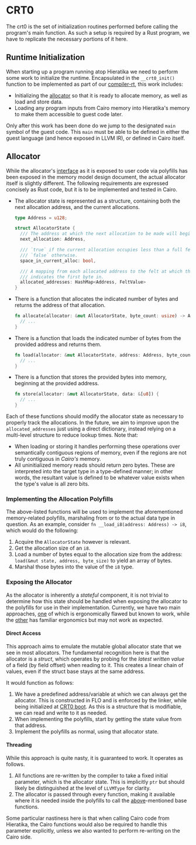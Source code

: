 # CRT0

The crt0 is the set of initialization routines performed before calling the program's main function.
As such a setup is required by a Rust program, we have to replicate the necessary portions of it
here.

## Runtime Initialization

When starting up a program running atop Hieratika we need to perform some work to initialize the
runtime. Encapsulated in the `__crt0_init()` function to be implemented as part of our
[compiler-rt](../compiler-rt), this work includes:

- Initializing the [allocator](#allocator) so that it is ready to allocate memory, as well as load
  and store data.
- Loading any program inputs from Cairo memory into Hieratika's memory to make them accessible to
  guest code later.

Only after this work has been done do we jump to the designated `main` symbol of the guest code.
This `main` must be able to be defined in either the guest language (and hence exposed in LLVM IR),
or defined in Cairo itself.

## Allocator

While the allocator's [interface](./Memory%20Model.md#the-polyfills) as it is exposed to user code
via polyfills has been exposed in the memory model design document, the actual allocator itself is
slightly different. The following requirements are expressed concisely as Rust code, but it is to be
implemented and tested in Cairo.

- The allocator state is represented as a structure, containing both the next allocation address,
  and the current allocations.

  ```rust
  type Address = u128;

  struct AllocatorState {
    /// The address at which the next allocation to be made will begin.
    next_allocation: Address,

    /// `true` if the current allocation occupies less than a full felt, and
    /// `false` otherwise.
    space_in_current_alloc: bool,

    /// A mapping from each allocated address to the felt at which the address
    /// indicates the first byte in.
    allocated_addresses: HashMap<Address, FeltValue>
  }
  ```

- There is a function that allocates the indicated number of bytes and returns the address of that
  allocation.

  ```rust
  fn allocate(allocator: &mut AllocatorState, byte_count: usize) -> Address {
    // ...
  }
  ```

- There is a function that loads the indicated number of bytes from the provided address and returns
  them.

  ```rust
  fn load(allocator: &mut AllocatorState, address: Address, byte_count: usize) -> [u8; byte_count] {
    // ...
  }
  ```

- There is a function that stores the provided bytes into memory, beginning at the provided address.

  ```rust
  fn store(allocator: &mut AllocatorState, data: &[u8]) {
    // ...
  }
  ```

Each of these functions should modify the allocator state as necessary to properly track the
allocations. In the future, we aim to improve upon the `allocated_addresses` just using a direct
dictionary, instead relying on a multi-level structure to reduce lookup times. Note that:

- When loading or storing it handles performing these operations over semantically contiguous
  regions of memory, even if the regions are not truly contiguous in _Cairo's_ memory.
- All uninitialized memory reads should return zero bytes. These are interpreted into the target
  type in a type-defined manner; in other words, the resultant value is defined to be whatever value
  exists when the type's value is all zero bits.

### Implementing the Allocation Polyfills

The above-listed functions will be used to implement the aforementioned memory-related polyfills,
marshaling from or to the actual data type in question. As an example, consider
`fn __load_i8(address: Address) -> i8`, which would do the following:

1. Acquire the `AllocatorState` however is relevant.
2. Get the allocation size of an `i8`.
3. Load a number of bytes equal to the allocation size from the address:
   `load(&mut state, address, byte_size)` to yield an array of bytes.
4. Marshal those bytes into the value of the `i8` type.

### Exposing the Allocator

As the allocator is inherently a _stateful_ component, it is not trivial to determine how this state
should be handled when exposing the allocator to the polyfills for use in their implementation.
Currently, we have two main approaches, [one](#threading) of which is ergonomically flawed but known
to work, while the [other](#direct-access) has familiar ergonomics but may not work as expected.

#### Direct Access

This approach aims to emulate the mutable global allocator state that we see in most allocators. The
fundamental recognition here is that the allocator is a _struct_, which operates by probing for the
_latest written value_ of a field (by field offset) when reading to it. This creates a linear chain
of values, even if the struct base stays at the same address.

It would function as follows:

1. We have a predefined address/variable at which we can always get the allocator. This is
   constructed in FLO and is enforced by the linker, while being initialized at
   [CRT0 boot](#runtime-initialization). As this is a structure that is modifiable, we can read and
   write to it as needed.
2. When implementing the polyfills, start by getting the state value from that address.
3. Implement the polyfills as normal, using that allocator state.

#### Threading

While this approach is quite nasty, it is guaranteed to work. It operates as follows.

1. All functions are re-written by the compiler to take a fixed initial parameter, which is the
   allocator state. This is implicitly `ptr` but should likely be distinguished at the level of
   `LLVMType` for clarity.
2. The allocator is passed through every function, making it available where it is needed inside the
   polyfills to call the [above](#allocator)-mentioned base functions.

Some particular nastiness here is that when calling Cairo code from Hieratika, the Cairo functions
would also be required to handle this parameter explicitly, unless we also wanted to perform
re-writing on the Cairo side.

